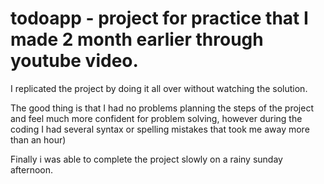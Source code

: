 # todoapp - project for practice that I made 2 month earlier through youtube video.
I replicated the project by doing it all over without watching the solution.

The good thing is that I had no problems planning the steps of the project and feel much more confident for problem solving,
however during the coding I had several syntax or spelling mistakes that took me away more than an hour)

Finally i was able to complete the project slowly on a rainy sunday afternoon.

